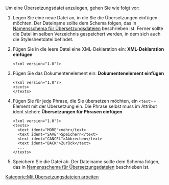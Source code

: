 
Um eine Übersetzungsdatei anzulegen, gehen Sie wie folgt vor:

1.  Legen Sie eine neue Datei an, in die Sie die Übersetzungen einfügen möchten. Der Dateiname sollte dem Schema folgen, das in [Namensschema für Übersetzungsdateien](/Namensschema_für_Übersetzungsdateien.md) beschrieben ist. Ferner sollte die Datei im selben Verzeichnis gespeichert werden, in dem sich auch die Stylesheetdatei befindet.
2.  Fügen Sie in die leere Datei eine XML-Deklaration ein: **XML-Deklaration einfügen**
    ~~~~ {.xml}
    <?xml version="1.0"?>
    ~~~~

3.  Fügen Sie das Dokumentenelement ein: **Dokumentenelement einfügen**
    ~~~~ {.xml}
    <?xml version="1.0"?>
    <texts>
    </texts>
    ~~~~

4.  Fügen Sie für jede Phrase, die Sie übersetzen möchten, ein `<text>` -Element mit der Übersetzung ein. Die Phrase selbst muss im Attribut ident stehen: **Übersetzungen für Phrasen einfügen**
    ~~~~ {.xml}
    <?xml version="1.0"?>
    <texts>
      <text ident="MORE">mehr</text>
      <text ident="SAVE">Speichern</text>
      <text ident="CANCEL">Abbrechen</text>
      <text ident="BACK">Zurück</text>
      ...
    </texts>
    ~~~~

5.  Speichern Sie die Datei ab. Der Dateiname sollte dem Schema folgen, das in [Namensschema für Übersetzungsdateien](/Namensschema_für_Übersetzungsdateien.md) beschrieben ist.

[Kategorie:Mit Übersetzungsdateien arbeiten](export_de/Kategorie:Mit_Übersetzungsdateien_arbeiten.md)